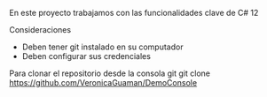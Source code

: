 En este proyecto trabajamos con las funcionalidades clave de C# 12

Consideraciones

- Deben tener git instalado en su computador
- Deben configurar sus credenciales

Para clonar el repositorio desde la consola git
git clone https://github.com/VeronicaGuaman/DemoConsole
